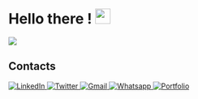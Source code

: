 <h1 > Hello there ! <img src = "https://raw.githubusercontent.com/MartinHeinz/MartinHeinz/master/wave.gif" width = 30px> </h1>

<p >
  <a  href="https://github.com/DenverCoder1/readme-typing-svg"><img src="https://readme-typing-svg.herokuapp.com?&font=IBM+Plex+Sans&color=abcdef&size=20&lines=My+name+is+Josh+Makuta;Welcome+to+my+GitHub+Profile!;I'm+a+Fullstack+Web+Developer;I'm+a+Computer+Science+engineer" /></a>
</p>

## Contacts

  <a href="https://www.linkedin.com/in/josuemakuta/" target="_blank">
    <img alt="LinkedIn" src="https://img.shields.io/badge/LinkedIn-0077B5?style=for-the-badge&logo=linkedin&logoColor=white">
  </a>   
  <a href="https://twitter.com/JosueMakuta" target="_blank">
    <img alt="Twitter" src="https://img.shields.io/badge/Twitter-black?style=for-the-badge&logo=twitter&logoColor=white">
  </a>
  <a href="mailto:makutajosue@gmail.com" target="_blank">
    <img alt="Gmail" src="https://img.shields.io/badge/Gmail-red?style=for-the-badge&logo=gmail&logoColor=white">
  </a>
  <a href="https://wa.me/+243972383759" target="_blank">
    <img alt="Whatsapp" src="https://img.shields.io/badge/Whatsapp-green?style=for-the-badge&logo=whatsapp&logoColor=white">
  </a>
   <a href="https://josuemakuta.vercel.app/" target="_blank">
    <img alt="Portfolio" src="https://img.shields.io/badge/portfolio-gray?style=for-the-badge&logo=portfolio&logoColor=white">
  </a>

<!-- **JoeMakuta/JoeMakuta** is a ✨ _special_ ✨ repository because its `README.md` (this file) appears on your GitHub profile.

Here are some ideas to get you started: -->

<!-- - 🔭 I’m currently working on ...
- 🌱 I’m currently learning ...
- 👯 I’m looking to collaborate on ...
- 🤔 I’m looking for help with ...
- 💬 Ask me about ...
- 📫 How to reach me: ...
- 😄 Pronouns: ...
- ⚡ Fun fact: ... -->
